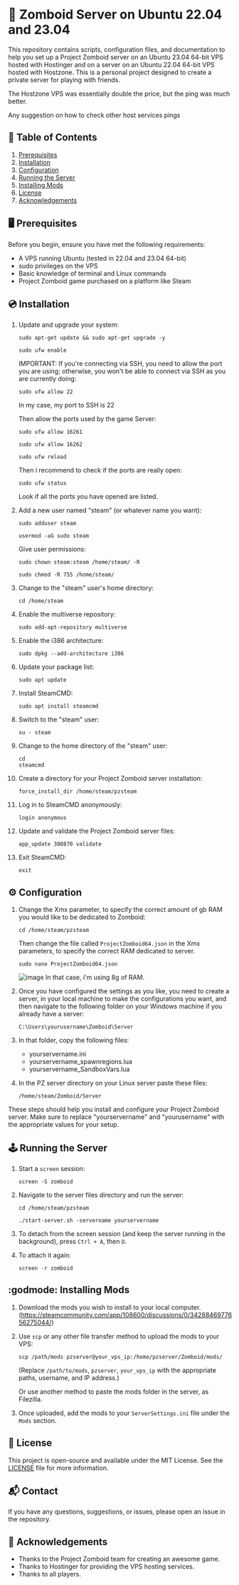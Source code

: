 # :zombie: Zomboid Server on Ubuntu 22.04 and 23.04

This repository contains scripts, configuration files, and documentation to help you set up a Project Zomboid server on an Ubuntu 23.04 64-bit VPS hosted with Hostinger and on a server on an Ubuntu 22.04 64-bit VPS hosted with Hostzone. This is a personal project designed to create a private server for playing with friends.

The Hostzone VPS was essentially double the price, but the ping was much better.

Any suggestion on how to check other host services pings

## :bookmark_tabs: Table of Contents
1. [Prerequisites](#prerequisites)
2. [Installation](#installation)
3. [Configuration](#configuration)
4. [Running the Server](#running-the-server)
5. [Installing Mods](#installing-mods)
6. [License](#license)
7. [Acknowledgements](#acknowledgements)

## :desktop_computer: Prerequisites

Before you begin, ensure you have met the following requirements:

- A VPS running Ubuntu (tested in 22.04 and 23.04 64-bit)
- sudo privileges on the VPS
- Basic knowledge of terminal and Linux commands
- Project Zomboid game purchased on a platform like Steam


## :cd: Installation

1. Update and upgrade your system:

    ```
    sudo apt-get update && sudo apt-get upgrade -y
    ```
    ```
    sudo ufw enable
    ```

    IMPORTANT:
    If you're connecting via SSH, you need to allow the port you are using; otherwise, you won't be able to connect via SSH as you are currently doing:

    ```
    sudo ufw allow 22
    ```

    In my case, my port to SSH is 22

    Then allow the ports used by the game Server:
    ```
    sudo ufw allow 16261
    ```
    ```
    sudo ufw allow 16262
    ```
    ```
    sudo ufw reload
    ```

    Then i recommend to check if the ports are really open:

    ```
    sudo ufw status
    ```

    Look if all the ports you have opened are listed.

2. Add a new user named "steam" (or whatever name you want):

    ```
    sudo adduser steam
    ```
    ```
    usermod -aG sudo steam
    ```
    
    Give user permissions:

    ```
    sudo chown steam:steam /home/steam/ -R
    ```
    ```
    sudo chmod -R 755 /home/steam/
    ```

3. Change to the "steam" user's home directory:

    ```
    cd /home/steam
    ```

4. Enable the multiverse repository:

    ```
    sudo add-apt-repository multiverse
    ```

5. Enable the i386 architecture:

    ```
    sudo dpkg --add-architecture i386
    ```

6. Update your package list:

    ```
    sudo apt update
    ```

7. Install SteamCMD:

    ```
    sudo apt install steamcmd
    ```

8. Switch to the "steam" user:

    ```
    su - steam
    ```

9. Change to the home directory of the "steam" user:

    ```
    cd
    steamcmd
    ```

10. Create a directory for your Project Zomboid server installation:

    ```
    force_install_dir /home/steam/pzsteam
    ```

11. Log in to SteamCMD anonymously:

    ```
    login anonymous
    ```

12. Update and validate the Project Zomboid server files:

    ```
    app_update 380870 validate
    ```

13. Exit SteamCMD:
   
    ```
    exit
    ```

## :gear: Configuration

1. Change the Xmx parameter, to specify the correct amount of gb RAM you would like to be dedicated to Zomboid:

    ```
    cd /home/steam/pzsteam
    ```

    Then change the file called `ProjectZomboid64.json` in the Xmx parameters, to specify the correct RAM dedicated to server.

    ```
    sudo nano ProjectZomboid64.json
    ```

    ![image](https://github.com/Bobagi/Zomboid-Ubuntu-Server/assets/45888141/e945f3f0-156c-448f-b62f-6e0332ba98f2)
    In that case, i'm using 8g of RAM.
    
2. Once you have configured the settings as you like, you need to create a server, in your local machine to make the configurations you want, and then navigate to the following folder on your Windows machine if you already have a server:

    ```
    C:\Users\yourusername\Zomboid\Server
    ```

3. In that folder, copy the following files:

    - yourservername.ini
    - yourservername_spawnregions.lua
    - yourservername_SandboxVars.lua

4. In the PZ server directory on your Linux server paste these files:

    ```
    /home/steam/Zomboid/Server
    ```

These steps should help you install and configure your Project Zomboid server. Make sure to replace "yourservername" and "yourusername" with the appropriate values for your setup.

## :joystick: Running the Server

1. Start a `screen` session:

    ```
    screen -S zomboid
    ```

2. Navigate to the server files directory and run the server:

    ```
    cd /home/steam/pzsteam
    ```

    ```    
    ./start-server.sh -servername yourservername
    ```

3. To detach from the screen session (and keep the server running in the background), press `Ctrl + A`, then `D`.

4. To attach it again:

    ```
    screen -r zomboid
    ```

## :godmode: Installing Mods

1. Download the mods you wish to install to your local computer. (https://steamcommunity.com/app/108600/discussions/0/3428846977656275044/)

2. Use `scp` or any other file transfer method to upload the mods to your VPS:

    ```
    scp /path/mods pzserver@your_vps_ip:/home/pzserver/Zomboid/mods/
    ```

    (Replace `/path/to/mods`, `pzserver`, `your_vps_ip` with the appropriate paths, username, and IP address.)
   
   Or use another method to paste the mods folder in the server, as Filezilla.

3. Once uploaded, add the mods to your `ServerSettings.ini` file under the `Mods` section.

## :scroll: License

This project is open-source and available under the MIT License. See the [LICENSE](LICENSE) file for more information.

## :mailbox_with_mail: Contact

If you have any questions, suggestions, or issues, please open an issue in the repository.

## :pray: Acknowledgements

- Thanks to the Project Zomboid team for creating an awesome game.
- Thanks to Hostinger for providing the VPS hosting services.
- Thanks to all players.
